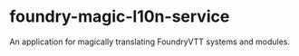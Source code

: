 # foundry-magic-l10n-service
An application for magically translating FoundryVTT systems and modules.
